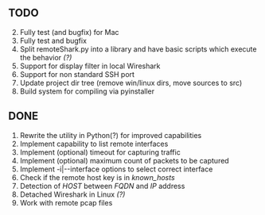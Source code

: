 ## TODO

2. Fully test (and bugfix) for Mac
5. Fully test and bugfix
8. Split remoteShark.py into a library and have basic scripts which execute the behavior _(?)_
9. Support for display filter in local Wireshark
10. Support for non standard SSH port
11. Update project dir tree (remove win/linux dirs, move sources to src)
12. Build system for compiling via pyinstaller

## DONE

1. Rewrite the utility in Python(?) for improved capabilities
2. Implement capability to list remote interfaces
3. Implement (optional) timeout for capturing traffic
4. Implement (optional) maximum count of packets to be captured
5. Implement -i|--interface options to select correct interface
6. Check if the remote host key is in _known_hosts_  
7. Detection of *HOST* between *FQDN* and *IP* address
8. Detached Wireshark in Linux _(?)_
9. Work with remote pcap files
